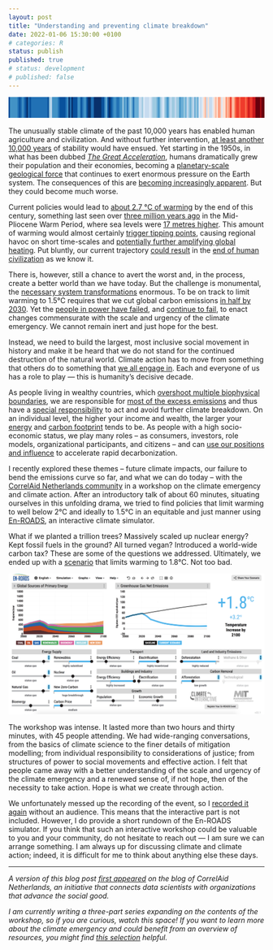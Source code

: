 ```yaml
---
layout: post
title: "Understanding and preventing climate breakdown"
date: 2022-01-06 15:30:00 +0100
# categories: R
status: publish
published: true
# status: development
# published: false
---
```

 
<div style='text-align: center;'>
  <img src="../assets/img/Stripes.png" />
</div>
 
The unusually stable climate of the past 10,000 years has enabled human agriculture and civilization. And without further intervention, [at least another 10,000 years](https://www.science.org/doi/abs/10.1126/science.1076120) of stability would have ensued. Yet starting in the 1950s, in what has been dubbed [*The Great Acceleration*](https://journals.sagepub.com/doi/10.1177/2053019614564785), humans dramatically grew their population and their economies, becoming a [planetary-scale geological force](https://www.goodreads.com/book/show/36004703-the-human-planet) that continues to exert enormous pressure on the Earth system. The consequences of this are [becoming increasingly apparent](https://www.nytimes.com/interactive/2021/12/13/opinion/climate-change-effects-countries.html). But they could become much worse.
 
Current policies would lead to [about 2.7 °C of warming](https://climateactiontracker.org/publications/glasgows-2030-credibility-gap-net-zeros-lip-service-to-climate-action/) by the end of this century, something last seen over [three million years ago](https://www.pnas.org/content/115/52/13288) in the Mid-Pliocene Warm Period, where sea levels were [17 metres higher](https://www.nature.com/articles/s41586-019-1543-2). This amount of warming would almost certainly [trigger tipping points](https://www.carbonbrief.org/explainer-nine-tipping-points-that-could-be-triggered-by-climate-change), causing regional havoc on short time-scales and [potentially further amplifying global heating](https://www.pnas.org/content/115/33/8252). Put bluntly, our current trajectory [could result](https://theecologist.org/2019/jan/03/its-nonlinearity-stupid) in the [end of human civilization](https://www.goodreads.com/en/book/show/19145016-the-collapse-of-western-civilization) as we know it.
 
There is, however, still a chance to avert the worst and, in the process, create a better world than we have today. But the challenge is monumental, the [necessary system transformations](https://www.wri.org/research/state-climate-action-2021) enormous. To be on track to limit warming to 1.5°C requires that we cut global carbon emissions [in half by 2030](https://www.science.org/doi/10.1126/science.aah3443). Yet the [people in power have failed](https://www.annualreviews.org/doi/abs/10.1146/annurev-environ-012220-011104), and [continue to fail](https://climateactiontracker.org/countries/), to enact changes commensurate with the scale and urgency of the climate emergency. We cannot remain inert and just hope for the best.
 
Instead, we need to build the largest, most inclusive social movement in history and make it be heard that we do not stand for the continued destruction of the natural world. Climate action has to move from something that others do to something that [we all engage in](https://twitter.com/climatehuman/status/1315065413500166144). Each and everyone of us has a role to play — this is humanity’s decisive decade.
 
As people living in wealthy countries, which [overshoot multiple biophysical boundaries](https://www.nature.com/articles/s41893-021-00799-z), we are responsible for [most of the excess emissions](https://www.sciencedirect.com/science/article/pii/S2542519620301960) and thus have a [special responsibility](https://www.carbonbrief.org/in-depth-qa-what-is-climate-justice) to act and avoid further climate breakdown. On an individual level, the higher your income and wealth, the larger your [energy](https://www.nature.com/articles/s41560-020-0579-8) and [carbon footprint](https://www.ecoequity.org/wp-content/uploads/2020/12/GAP-graphic.png) tends to be. As people with a high socio-economic status, we play many roles – as consumers, investors, role models, organizational participants, and citizens – and can [use our positions and influence](https://www.nature.com/articles/s41560-021-00900-y) to accelerate rapid decarbonization.
 
I recently explored these themes – future climate impacts, our failure to bend the emissions curve so far, and what we can do today – with the [CorrelAid Netherlands community](https://www.meetup.com/DataForGood-CorrelAid-X-Netherlands/) in a workshop on the climate emergency and climate action. After an introductory talk of about 60 minutes, situating ourselves in this unfolding drama, we tried to find policies that limit warming to well below 2°C and ideally to 1.5°C in an equitable and just manner using [En-ROADS](https://en-roads.climateinteractive.org/scenario.html?v=21.12.0), an interactive climate simulator.
 
What if we planted a trillion trees? Massively scaled up nuclear energy? Kept fossil fuels in the ground? All turned vegan? Introduced a world-wide carbon tax? These are some of the questions we addressed. Ultimately, we ended up with a [scenario](https://en-roads.climateinteractive.org/scenario.html?v=21.12.0&p196=50&p198=50&p200=50&p16=-0.03&p35=2&p39=50&p47=5&p53=50&p57=-10&p209=1&p60=-80&p61=-50&p254=2021&p65=30&p218=5&p208=2&p68=10&p70=50) that limits warming to 1.8°C. Not too bad.
 
<div style='text-align: center;'>
  <img src="../assets/img/En-ROADS-Scenario.png" />
</div>
 
The workshop was intense. It lasted more than two hours and thirty minutes, with 45 people attending. We had wide-ranging conversations, from the basics of climate science to the finer details of mitigation modelling; from individual responsibility to considerations of justice; from structures of power to social movements and effective action. I felt that people came away with a better understanding of the scale and urgency of the climate emergency and a renewed sense of, if not hope, then of the necessity to take action. Hope is what we create through action.
 
We unfortunately messed up the recording of the event, so I [recorded it again](https://twitter.com/fdabl/status/1465313483759796231) without an audience. This means that the interactive part is not included. However, I do provide a short rundown of the En-ROADS simulator. If you think that such an interactive workshop could be valuable to you and your community, do not hesitate to reach out — I am sure we can arrange something. I am always up for discussing climate and climate action; indeed, it is difficult for me to think about anything else these days.
 
---
*A version of this blog post [first appeared](https://correlaid.nl/blog/climate-action/) on the blog of CorrelAid Netherlands, an initiative that connects data scientists with organizations that advance the social good.*
 
*I am currently writing a three-part series expanding on the contents of the workshop, so if you are curious, watch this space! If you want to learn more about the climate emergency and could benefit from an overview of resources, you might find [this selection](https://fabiandablander.com/menu/climate.html) helpful.*
